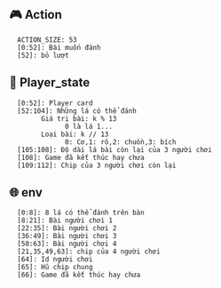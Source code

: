 ## :video_game: Action

      ACTION_SIZE: 53
      [0:52]: Bài muốn đánh
      [52]: bỏ lượt

## :bust_in_silhouette: Player_state
      [0:52]: Player card
      [52:104]: Những lá có thể đánh
            Giá trị bài: k % 13
                  0 là lá 1...
            Loại bài: k // 13
                  0: Cơ,1: rô,2: chuồn,3: bích
      [105:108]: Độ dài lá bài còn lại của 3 người chơi
      [108]: Game đã kết thúc hay chưa
      [109:112]: Chip của 3 người chơi còn lại
## :globe_with_meridians: env

      [0:8]: 8 lá có thể đánh trên bàn
      [8:21]: Bài người chơi 1
      [22:35]: Bài người chơi 2
      [36:49]: Bài người chơi 3
      [50:63]: Bài người chơi 4
      [21,35,49,63]: chip của 4 người chơi
      [64]: Id người chơi
      [65]: Hũ chip chung
      [66]: Game đã kết thúc hay chưa

